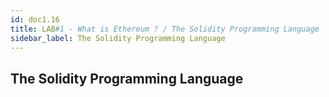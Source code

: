 ```yaml
---
id: doc1.16
title: LAB#1 - What is Ethereum ? / The Solidity Programming Language
sidebar_label: The Solidity Programming Language
---
```


## The Solidity Programming Language
